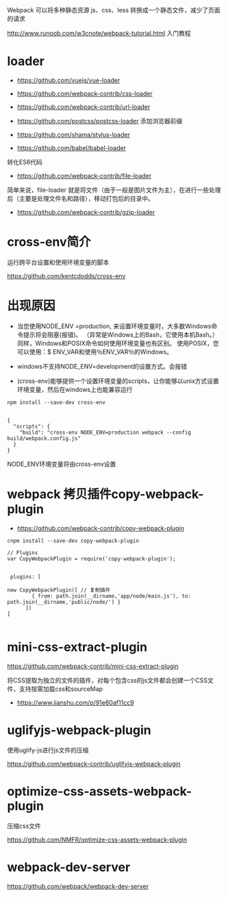 
Webpack 可以将多种静态资源 js、css、less 转换成一个静态文件，减少了页面的请求

http://www.runoob.com/w3cnote/webpack-tutorial.html
入门教程

# loader

* https://github.com/vuejs/vue-loader
* https://github.com/webpack-contrib/css-loader
* https://github.com/webpack-contrib/url-loader

* https://github.com/postcss/postcss-loader
添加浏览器前缀

* https://github.com/shama/stylus-loader

* https://github.com/babel/babel-loader

转化ES6代码

* https://github.com/webpack-contrib/file-loader

简单来说，file-loader 就是将文件（由于一般是图片文件为主），在进行一些处理后（主要是处理文件名和路径），移动打包后的目录中。

* https://github.com/webpack-contrib/gzip-loader



# cross-env简介


运行跨平台设置和使用环境变量的脚本

https://github.com/kentcdodds/cross-env

# 出现原因

* 当您使用NODE_ENV =production, 来设置环境变量时，大多数Windows命令提示将会阻塞(报错)。 （异常是Windows上的Bash，它使用本机Bash。）同样，Windows和POSIX命令如何使用环境变量也有区别。 使用POSIX，您可以使用：$ ENV_VAR和使用％ENV_VAR％的Windows。 

* windows不支持NODE_ENV=development的设置方式。会报错


* (cross-env)能够提供一个设置环境变量的scripts，让你能够以unix方式设置环境变量，然后在windows上也能兼容运行


```
npm install --save-dev cross-env


```

```
{
  "scripts": {
    "build": "cross-env NODE_ENV=production webpack --config build/webpack.config.js"
  }
}
```

NODE_ENV环境变量将由cross-env设置


# webpack 拷贝插件copy-webpack-plugin

* https://github.com/webpack-contrib/copy-webpack-plugin

```
cnpm install --save-dev copy-webpack-plugin
```

```
// Plugins
var CopyWebpackPlugin = require('copy-webpack-plugin');
 
 
 plugins: [
 
new CopyWebpackPlugin([ // 复制插件
        { from: path.join(__dirname,'app/node/main.js'), to:  path.join(__dirname,'public/node/') }
      ])
]


```

# mini-css-extract-plugin

https://github.com/webpack-contrib/mini-css-extract-plugin

将CSS提取为独立的文件的插件，对每个包含css的js文件都会创建一个CSS文件，支持按需加载css和sourceMap

* https://www.jianshu.com/p/91e60af11cc9


# uglifyjs-webpack-plugin

使用uglify-js进行js文件的压缩

https://github.com/webpack-contrib/uglifyjs-webpack-plugin


# optimize-css-assets-webpack-plugin

压缩css文件

https://github.com/NMFR/optimize-css-assets-webpack-plugin



# webpack-dev-server

https://github.com/webpack/webpack-dev-server



